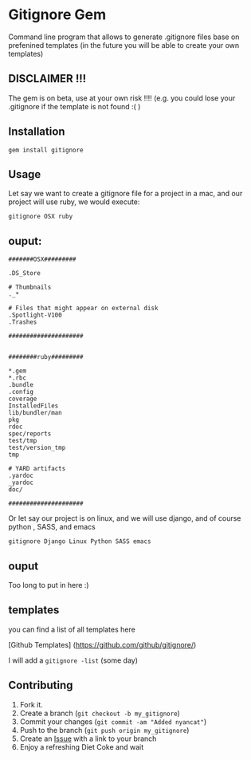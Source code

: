 Gitignore Gem
=============
Command line program that allows to generate .gitignore files base on prefenined templates (in the future you will be able to create your own templates)


DISCLAIMER  !!!
-----------
The gem is on beta, use at your own risk !!!! (e.g. you could lose your .gitignore if the template is not found :( )


Installation
-----------

    gem install gitignore


Usage
-----
Let say we want to create  a gitignore file for a project in a mac, and our project will use ruby, we would execute:


    gitignore OSX ruby

ouput:
-----
    #######OSX#########

	.DS_Store

	# Thumbnails
	._*

	# Files that might appear on external disk
	.Spotlight-V100
	.Trashes

	#####################


	########ruby#########

	*.gem
	*.rbc
	.bundle
	.config
	coverage
	InstalledFiles
	lib/bundler/man
	pkg
	rdoc
	spec/reports
	test/tmp
	test/version_tmp
	tmp

	# YARD artifacts
	.yardoc
	_yardoc
	doc/

	#####################


Or let say our  project is on linux, and we will use django, and of course python , SASS, and emacs

    gitignore Django Linux Python SASS emacs
 

ouput
-----
Too long to put in here :)

templates
-----
you can find a list of all templates here 

[Github Templates] (https://github.com/github/gitignore/)

I will add a `gitignore -list` (some day)

Contributing
------------

1. Fork it.
2. Create a branch (`git checkout -b my_gitignore`)
3. Commit your changes (`git commit -am "Added nyancat"`)
4. Push to the branch (`git push origin my_gitignore`)
5. Create an [Issue](https://github.com/DavidToca/gitignore-gem/issues) with a link to your branch
6. Enjoy a refreshing Diet Coke and wait